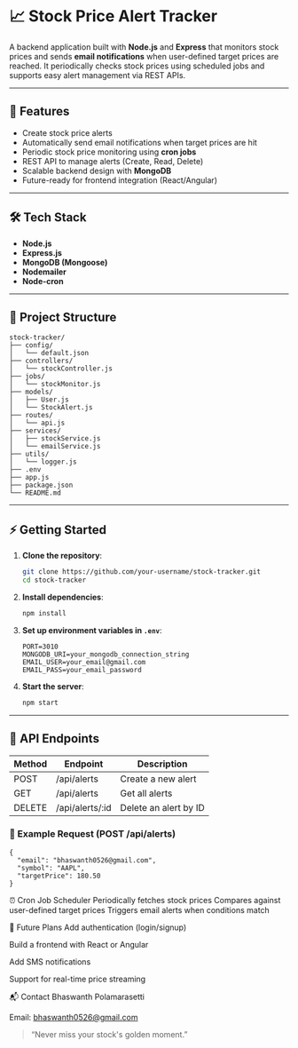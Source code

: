 # 📈 Stock Price Alert Tracker

A backend application built with **Node.js** and **Express** that monitors stock prices and sends **email notifications** when user-defined target prices are reached. It periodically checks stock prices using scheduled jobs and supports easy alert management via REST APIs.

---

## 🚀 Features

- Create stock price alerts
- Automatically send email notifications when target prices are hit
- Periodic stock price monitoring using **cron jobs**
- REST API to manage alerts (Create, Read, Delete)
- Scalable backend design with **MongoDB**
- Future-ready for frontend integration (React/Angular)

---

## 🛠️ Tech Stack

- **Node.js**
- **Express.js**
- **MongoDB (Mongoose)**
- **Nodemailer**
- **Node-cron**

---

## 📂 Project Structure

    stock-tracker/
    ├── config/
    │   └── default.json
    ├── controllers/
    │   └── stockController.js
    ├── jobs/
    │   └── stockMonitor.js
    ├── models/
    │   ├── User.js
    │   └── StockAlert.js
    ├── routes/
    │   └── api.js
    ├── services/
    │   ├── stockService.js
    │   └── emailService.js
    ├── utils/
    │   └── logger.js
    ├── .env
    ├── app.js
    ├── package.json
    └── README.md


---

## ⚡ Getting Started

1. **Clone the repository**:
    ```bash
    git clone https://github.com/your-username/stock-tracker.git
    cd stock-tracker
    ```

2. **Install dependencies**:
    ```bash
    npm install
    ```

3. **Set up environment variables in `.env`**:
    ```plaintext
    PORT=3010
    MONGODB_URI=your_mongodb_connection_string
    EMAIL_USER=your_email@gmail.com
    EMAIL_PASS=your_email_password
    ```

4. **Start the server**:
    ```bash
    npm start
    ```

---

## 🎯 API Endpoints

| Method | Endpoint           | Description           |
|--------|--------------------|-----------------------|
| POST   | /api/alerts        | Create a new alert    |
| GET    | /api/alerts        | Get all alerts        |
| DELETE | /api/alerts/:id    | Delete an alert by ID |

### 📝 Example Request (POST /api/alerts)
    {
      "email": "bhaswanth0526@gmail.com",
      "symbol": "AAPL",
      "targetPrice": 180.50
    }


⏰ Cron Job Scheduler
    Periodically fetches stock prices
    Compares against user-defined target prices
    Triggers email alerts when conditions match

🌟 Future Plans
  Add authentication (login/signup)

  Build a frontend with React or Angular

  Add SMS notifications

  Support for real-time price streaming

📬 Contact
  Bhaswanth Polamarasetti 

  Email: bhaswanth0526@gmail.com

> “Never miss your stock's golden moment.”
